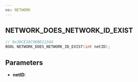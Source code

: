 ```yaml
---
ns: NETWORK
---
```

## NETWORK_DOES_NETWORK_ID_EXIST

```c
// 0x38CE16C96BD11344
BOOL NETWORK_DOES_NETWORK_ID_EXIST(int netID);
```

## Parameters
* **netID**:
